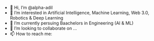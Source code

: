 - 👋 Hi, I’m @alpha-adil
- 👀 I’m interested in Artificial Intelligence, Machine Learning, Web 3.0, Robotics & Deep Learning
- 🌱 I’m currently persuing Baachelors in Engineering (AI & ML)
- 💞️ I’m looking to collaborate on ...
- 📫 How to reach me: 

<!---
alpha-adil/alpha-adil is a ✨ special ✨ repository because its `README.md` (this file) appears on your GitHub profile.
You can click the Preview link to take a look at your changes.
--->
